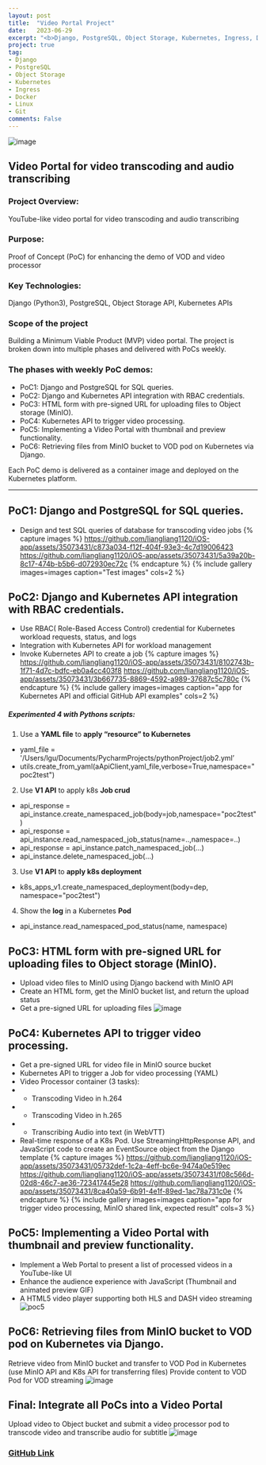 ```yaml
---
layout: post
title:  "Video Portal Project"
date:   2023-06-29
excerpt: "<b>Django, PostgreSQL, Object Storage, Kubernetes, Ingress, Docker</b><br> A video protal using Django and PostgreSQL, triggering Kubernetes container for video transcoding and audio transcribing."
project: true
tag:
- Django
- PostgreSQL
- Object Storage
- Kubernetes
- Ingress
- Docker
- Linux
- Git
comments: False
---
```

![image](https://github.com/liangliang1120/iOS-app/assets/35073431/be92f86f-af99-40b0-8ea6-41afb4be76e3)
## Video Portal for video transcoding and audio transcribing

### Project Overview:
YouTube-like video portal for video transcoding and audio transcribing
### Purpose:
Proof of Concept (PoC) for enhancing the demo of VOD and video processor
### Key Technologies:
Django (Python3), PostgreSQL, Object Storage API, Kubernetes APIs

### Scope of the project
Building a Minimum Viable Product (MVP) video portal.
The project is broken down into multiple phases and delivered with PoCs weekly.
### The phases with weekly PoC demos:
- PoC1: Django and PostgreSQL for SQL queries.
- PoC2: Django and Kubernetes API integration with RBAC credentials.
- PoC3: HTML form with pre-signed URL for uploading files to Object storage (MinIO).
- PoC4: Kubernetes API to trigger video processing.
- PoC5: Implementing a Video Portal with thumbnail and preview functionality.
- PoC6: Retrieving files from MinIO bucket to VOD pod on Kubernetes via Django.

Each PoC demo is delivered as a container image and deployed on the Kubernetes platform.


---
## PoC1: Django and PostgreSQL for SQL queries.
- Design and test SQL queries of database for transcoding video jobs
{% capture images %}
	https://github.com/liangliang1120/iOS-app/assets/35073431/c873a034-f12f-404f-93e3-4c7d19006423
	https://github.com/liangliang1120/iOS-app/assets/35073431/5a39a20b-8c17-474b-b5b6-d072930ec72c
{% endcapture %}
{% include gallery images=images caption="Test images" cols=2 %}


## PoC2: Django and Kubernetes API integration with RBAC credentials.
- Use RBAC( Role-Based Access Control) credential for Kubernetes workload requests, status, and logs
- Integration with Kubernetes API for workload management
- Invoke Kubernetes API to create a job
{% capture images %}
	https://github.com/liangliang1120/iOS-app/assets/35073431/8102743b-1f71-4d7c-bdfc-eb0a4cc403f8
	https://github.com/liangliang1120/iOS-app/assets/35073431/3b667735-8869-4592-a989-37687c5c780c
{% endcapture %}
{% include gallery images=images caption="app for Kubernetes API and official GitHub API examples" cols=2 %}

##### Experimented 4 with Pythons scripts:
1. Use a **YAML file** to **apply “resource” to Kubernetes**
- yaml_file = '/Users/lgu/Documents/PycharmProjects/pythonProject/job2.yml’
- utils.create_from_yaml(aApiClient,yaml_file,verbose=True,namespace="poc2test")
2. Use **V1 API** to apply k8s **Job crud**
- api_response = api_instance.create_namespaced_job(body=job,namespace="poc2test")
- api_response = api_instance.read_namespaced_job_status(name=..,namespace=..)
- api_response = api_instance.patch_namespaced_job(…)
- api_instance.delete_namespaced_job(…)
3. Use **V1 API** to **apply k8s deployment**
- k8s_apps_v1.create_namespaced_deployment(body=dep, namespace="poc2test")
4. Show the **log** in a Kubernetes **Pod**
- api_instance.read_namespaced_pod_status(name, namespace)

## PoC3: HTML form with pre-signed URL for uploading files to Object storage (MinIO).
- Upload video files to MinIO using Django backend with MinIO API
- Create an HTML form, get the MinIO bucket list, and return the upload status
- Get a pre-signed URL for uploading files
![image](https://github.com/liangliang1120/iOS-app/assets/35073431/78369bdd-f5aa-442c-b925-16f035312e7d)

## PoC4: Kubernetes API to trigger video processing.
- Get a pre-signed URL for video file in MinIO source bucket
- Kubernetes API to trigger a Job for video processing (YAML)
- Video Processor container (3 tasks):
- - Transcoding Video in h.264
- - Transcoding Video in h.265
- - Transcribing Audio into text (in WebVTT)
- Real-time response of a K8s Pod. Use StreamingHttpResponse API, and JavaScript code to create an EventSource object from the Django template
{% capture images %}
	https://github.com/liangliang1120/iOS-app/assets/35073431/05732def-1c2a-4eff-bc6e-9474a0e519ec
	https://github.com/liangliang1120/iOS-app/assets/35073431/f08c566d-02d8-46c7-ae36-723417445e28
  https://github.com/liangliang1120/iOS-app/assets/35073431/8ca40a59-6b91-4e1f-89ed-1ac78a731c0e
{% endcapture %}
{% include gallery images=images caption="app for trigger video processing, MinIO shared link, expected result" cols=3 %}

## PoC5: Implementing a Video Portal with thumbnail and preview functionality.
- Implement a Web Portal to present a list of processed videos in a YouTube-like UI
- Enhance the audience experience with JavaScript (Thumbnail and animated preview GIF)
- A HTML5 video player supporting both HLS and DASH video streaming
![poc5](https://github.com/liangliang1120/iOS-app/assets/35073431/be04bdda-954f-4eec-b079-9dd8bf29dc04)

## PoC6: Retrieving files from MinIO bucket to VOD pod on Kubernetes via Django.
Retrieve video from MinIO bucket and transfer to VOD Pod in Kubernetes (use MinIO API and K8s API for transferring files)
Provide content to VOD Pod for VOD streaming
![image](https://github.com/liangliang1120/iOS-app/assets/35073431/b93ff806-9a2f-4832-a970-c3e6f111a431)

## Final: Integrate all PoCs into a Video Portal
Upload video to Object bucket and submit a video processor pod to transcode video and transcribe audio for subtitle
![image](https://github.com/liangliang1120/iOS-app/assets/35073431/443a9d08-0e7e-409e-8f62-a8c24f5d958c)

### [GitHub Link](https://github.com/liangliang1120/vod_portal)